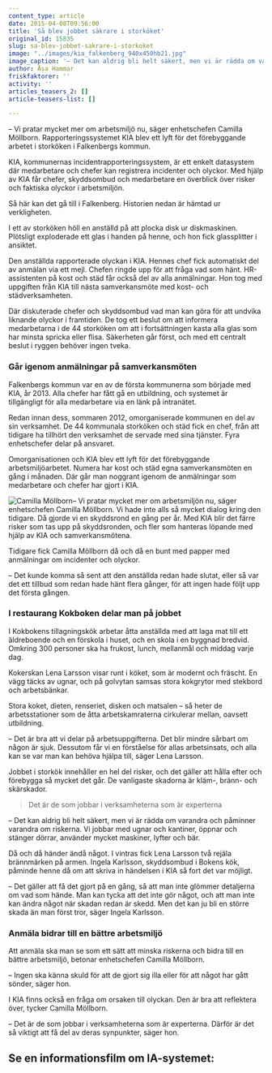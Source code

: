 ```yaml
---
content_type: article
date: 2015-04-08T09:56:00
title: 'Så blev jobbet säkrare i storköket'
original_id: 15835
slug: sa-blev-jobbet-sakrare-i-storkoket
image: "../images/kia_falkenberg_940x450hb21.jpg"
image_caption: '– Det kan aldrig bli helt säkert, men vi är rädda om varandra och påminner varandra om vad som kan vara farligt, säger kokerskan Lena Larsson om arbetet i storkök. '
author: Åsa Hammar
friskfaktorer: ''
activity: ''
articles_teasers_2: []
article-teasers-list: []

---
```


– Vi pratar mycket mer om arbetsmiljö nu, säger enhetschefen Camilla Möllborn. Rapporteringssystemet KIA blev ett lyft för det förebyggande arbetet i storköken i Falkenbergs kommun.

KIA, kommunernas incidentrapporteringssystem, är ett enkelt datasystem där medarbetare och chefer kan registrera incidenter och olyckor. Med hjälp av KIA får chefer, skyddsombud och medarbetare en överblick över risker och faktiska olyckor i arbetsmiljön.

Så här kan det gå till i Falkenberg. Historien nedan är hämtad ur verkligheten.

I ett av storköken höll en anställd på att plocka disk ur diskmaskinen. Plötsligt exploderade ett glas i handen på henne, och hon fick glassplitter i ansiktet.

Den anställda rapporterade olyckan i KIA. Hennes chef fick automatiskt del av anmälan via ett mejl. Chefen ringde upp för att fråga vad som hänt. HR-assistenten på kost och städ får också del av alla anmälningar. Hon tog med uppgiften från KIA till nästa samverkansmöte med kost- och städverksamheten.

Där diskuterade chefer och skyddsombud vad man kan göra för att undvika liknande olyckor i framtiden. De tog ett beslut om att informera medarbetarna i de 44 storköken om att i fortsättningen kasta alla glas som har minsta spricka eller flisa. Säkerheten går först, och med ett centralt beslut i ryggen behöver ingen tveka.

### Går igenom anmälningar på samverkansmöten

Falkenbergs kommun var en av de första kommunerna som började med KIA, år 2013. Alla chefer har fått gå en utbildning, och systemet är tillgängligt för alla medarbetare via en länk på intranätet.

Redan innan dess, sommaren 2012, omorganiserade kommunen en del av sin verksamhet. De 44 kommunala storköken och städ fick en chef, från att tidigare ha tillhört den verksamhet de servade med sina tjänster. Fyra enhetschefer delar på ansvaret.

Omorganisationen och KIA blev ett lyft för det förebyggande arbetsmiljöarbetet. Numera har kost och städ egna samverkansmöten en gång i månaden. Där går man noggrant igenom de anmälningar som medarbetare och chefer har gjort i KIA.

![Camilla Möllborn](https://www.suntarbetsliv.se/wp-content/uploads/2015/04/camilla_mollborn_160x200ab-1.jpg "Camilla Möllborn")– Vi pratar mycket mer om arbetsmiljön nu, säger enhetschefen Camilla Möllborn. Vi hade inte alls så mycket dialog kring den tidigare. Då gjorde vi en skyddsrond en gång per år. Med KIA blir det färre risker som tas upp på skyddsronden, och fler som hanteras löpande med hjälp av KIA och samverkansmötena.

Tidigare fick Camilla Möllborn då och då en bunt med papper med anmälningar om incidenter och olyckor.

– Det kunde komma så sent att den anställda redan hade slutat, eller så var det ett tillbud som redan hade hänt flera gånger, för att ingen hade följt upp det första gången.

### I restaurang Kokboken delar man på jobbet

I Kokbokens tillagningskök arbetar åtta anställda med att laga mat till ett äldreboende och en förskola i huset, och en skola i en byggnad bredvid. Omkring 300 personer ska ha frukost, lunch, mellanmål och middag varje dag.

Kokerskan Lena Larsson visar runt i köket, som är modernt och fräscht. En vägg täcks av ugnar, och på golvytan samsas stora kokgrytor med stekbord och arbetsbänkar.

Stora koket, dieten, renseriet, disken och matsalen – så heter de arbetsstationer som de åtta arbetskamraterna cirkulerar mellan, oavsett utbildning.

– Det är bra att vi delar på arbetsuppgifterna. Det blir mindre sårbart om någon är sjuk. Dessutom får vi en förståelse för allas arbetsinsats, och alla kan se var man kan behöva hjälpa till, säger Lena Larsson.

Jobbet i storkök innehåller en hel del risker, och det gäller att hålla efter och förebygga så mycket det går. De vanligaste skadorna är kläm-, bränn- och skärskador.

> Det är de som jobbar i verksamheterna som är experterna

– Det kan aldrig bli helt säkert, men vi är rädda om varandra och påminner varandra om riskerna. Vi jobbar med ugnar och kantiner, öppnar och stänger dörrar, använder mycket maskiner, lyfter och bär.

Då och då händer ändå något. I vintras fick Lena Larsson två rejäla brännmärken på armen. Ingela Karlsson, skyddsombud i Bokens kök, påminde henne då om att skriva in händelsen i KIA så fort det var möjligt.

– Det gäller att få det gjort på en gång, så att man inte glömmer detaljerna om vad som hände. Man kan tycka att det inte gör något, och att man inte kan ändra något när skadan redan är skedd. Men det kan ju bli en större skada än man först tror, säger Ingela Karlsson.

### Anmäla bidrar till en bättre arbetsmiljö

Att anmäla ska man se som ett sätt att minska riskerna och bidra till en bättre arbetsmiljö, betonar enhetschefen Camilla Möllborn.

– Ingen ska känna skuld för att de gjort sig illa eller för att något har gått sönder, säger hon.

I KIA finns också en fråga om orsaken till olyckan. Den är bra att reflektera över, tycker Camilla Möllborn.

– Det är de som jobbar i verksamheterna som är experterna. Därför är det så viktigt att få del av deras synpunkter, säger hon.

Se en informationsfilm om IA-systemet:
--------------------------------------

